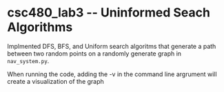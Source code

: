 # csc480_lab3 -- Uninformed Seach Algorithms

Implmented DFS, BFS, and Uniform search algoritms that generate a path between two random points on a randomly generate graph in `nav_system.py`.

When running the code, adding the -v in the command line argrument will create a visualization of the graph
